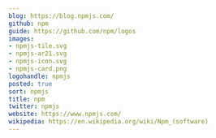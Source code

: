 ```yaml
---
blog: https://blog.npmjs.com/
github: npm
guide: https://github.com/npm/logos
images:
- npmjs-tile.svg
- npmjs-ar21.svg
- npmjs-icon.svg
- npmjs-card.png
logohandle: npmjs
posted: true
sort: npmjs
title: npm
twitter: npmjs
website: https://www.npmjs.com/
wikipedia: https://en.wikipedia.org/wiki/Npm_(software)
---
```

